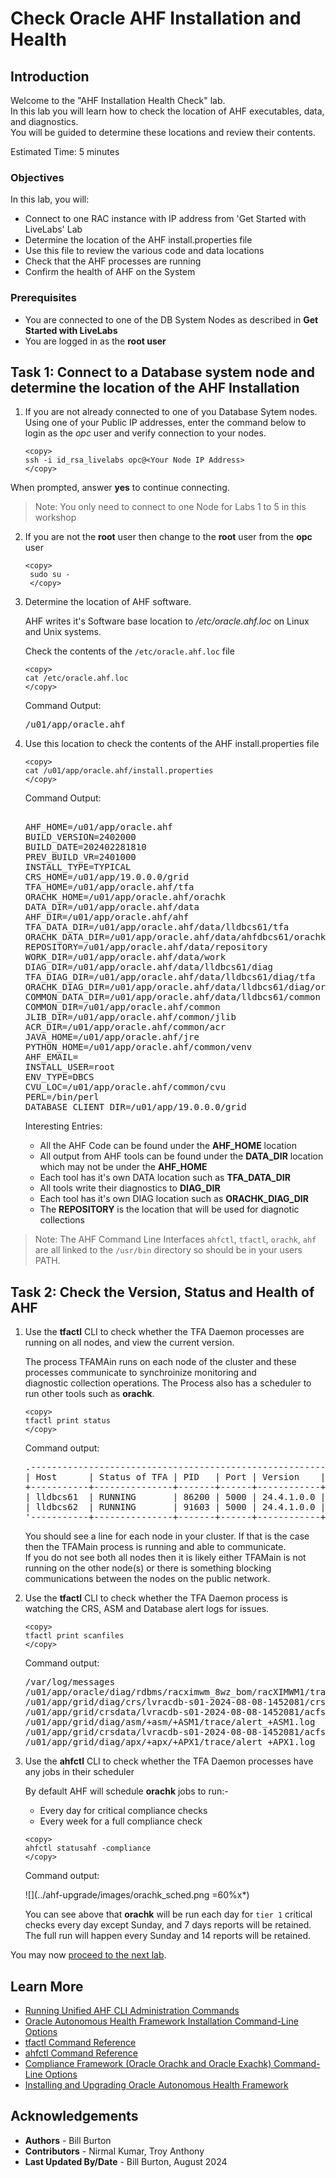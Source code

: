 # Check Oracle AHF Installation and Health

## Introduction

Welcome to the "AHF Installation Health Check" lab.  
In this lab you will learn how to check the location of AHF executables, data, and diagnostics.   
You will be guided to determine these locations and review their contents.  

Estimated Time: 5 minutes

### Objectives

In this lab, you will:
* Connect to one RAC instance with IP address from 'Get Started with LiveLabs' Lab
* Determine the location of the AHF install.properties file
* Use this file to review the various code and data locations
* Check that the AHF processes are running
* Confirm the health of AHF on the System 

### Prerequisites
- You are connected to one of the DB System Nodes as described in **Get Started with LiveLabs**
- You are logged in as the **root user**

## Task 1: Connect to a Database system node and determine the location of the AHF Installation


1. 	If you are not already connected to one of you Database Sytem nodes. 
	Using one of your Public IP addresses, enter the command below to login as the *opc* user and verify connection to your nodes.

    ```
    <copy>
    ssh -i id_rsa_livelabs opc@<Your Node IP Address>
    </copy>
    ```

   When prompted, answer **yes** to continue connecting.

>Note: You only need to connect to one Node for Labs 1 to 5 in this workshop

2.  If you are not the **root** user then change to the **root** user from the **opc** user
     
     ```
     <copy>
      sudo su - 
      </copy>
     ```

3.	Determine the location of AHF software.

	AHF writes it's Software base location to */etc/oracle.ahf.loc* on Linux and Unix systems.

	Check the contents of the `/etc/oracle.ahf.loc` file 
	```
	<copy>
	cat /etc/oracle.ahf.loc
	</copy>
	```
	Command Output:
	<pre>
	/u01/app/oracle.ahf
	</pre> 

4.	Use this location to check the contents of the AHF install.properties file
	```
	<copy>
	cat /u01/app/oracle.ahf/install.properties
	</copy>
	```
	Command Output:
	<pre> 
	AHF_HOME=/u01/app/oracle.ahf
	BUILD_VERSION=2402000
	BUILD_DATE=202402281810
	PREV_BUILD_VR=2401000
	INSTALL_TYPE=TYPICAL
	CRS_HOME=/u01/app/19.0.0.0/grid
	TFA_HOME=/u01/app/oracle.ahf/tfa
	ORACHK_HOME=/u01/app/oracle.ahf/orachk
	DATA_DIR=/u01/app/oracle.ahf/data
	AHF_DIR=/u01/app/oracle.ahf/ahf
	TFA_DATA_DIR=/u01/app/oracle.ahf/data/lldbcs61/tfa
	ORACHK_DATA_DIR=/u01/app/oracle.ahf/data/ahfdbcs61/orachk
	REPOSITORY=/u01/app/oracle.ahf/data/repository
	WORK_DIR=/u01/app/oracle.ahf/data/work
	DIAG_DIR=/u01/app/oracle.ahf/data/lldbcs61/diag
	TFA_DIAG_DIR=/u01/app/oracle.ahf/data/lldbcs61/diag/tfa
	ORACHK_DIAG_DIR=/u01/app/oracle.ahf/data/lldbcs61/diag/orachk
	COMMON_DATA_DIR=/u01/app/oracle.ahf/data/lldbcs61/common
	COMMON_DIR=/u01/app/oracle.ahf/common
	JLIB_DIR=/u01/app/oracle.ahf/common/jlib
	ACR_DIR=/u01/app/oracle.ahf/common/acr
	JAVA_HOME=/u01/app/oracle.ahf/jre
	PYTHON_HOME=/u01/app/oracle.ahf/common/venv
	AHF_EMAIL=
	INSTALL_USER=root
	ENV_TYPE=DBCS
	CVU_LOC=/u01/app/oracle.ahf/common/cvu
	PERL=/bin/perl
	DATABASE_CLIENT_DIR=/u01/app/19.0.0.0/grid
	</pre>
	Interesting Entries:
	- All the AHF Code can be found under the **AHF\_HOME** location
	- All output from AHF tools can be found under the **DATA\_DIR** location which may not be under the **AHF\_HOME**
	- Each tool has it's own DATA location such as **TFA\_DATA\_DIR**
	- All tools write their diagnostics to **DIAG\_DIR**
	- Each tool has it's own DIAG location such as **ORACHK\_DIAG_DIR**
	- The **REPOSITORY** is the location that will be used for diagnotic collections

>	Note: The AHF Command Line Interfaces `ahfctl`, `tfactl`, `orachk`, `ahf` are all linked to the `/usr/bin` directory so should be in your users PATH.


## Task 2: Check the Version, Status and Health of AHF


1.	Use the **tfactl** CLI to check whether the TFA Daemon processes are running on all nodes, and view the current version.

	The process TFAMAin runs on each node of the cluster and these processes communicate to synchroinize monitoring and  
	diagnostic collection operations.  The Process also has a scheduler to run other tools such as **orachk**.  
	```
	<copy>
	tfactl print status
	</copy>
	```
	Command output:
	<pre>
	.--------------------------------------------------------------------------------------------------.
	| Host      | Status of TFA | PID   | Port | Version    | Build ID              | Inventory Status |
	+-----------+---------------+-------+------+------------+-----------------------+------------------+
	| lldbcs61  | RUNNING       | 86200 | 5000 | 24.4.1.0.0 | 240410020240513161331 | COMPLETE         |
	| lldbcs62  | RUNNING       | 91603 | 5000 | 24.4.1.0.0 | 240410020240513161331 | COMPLETE         |
	'-----------+---------------+-------+------+------------+-----------------------+------------------'
	</pre>
	You should see a line for each node in your cluster.  If that is the case then the TFAMain process is running and able to communicate.  
	If you do not see both all nodes then it is likely either TFAMain is not running on the other node(s) or there is something blocking  
	communications between the nodes on the public network. 

2.	Use the **tfactl** CLI to check whether the TFA Daemon process is watching the CRS, ASM and Database alert logs for issues.
	
	```
	<copy>
	tfactl print scanfiles
	</copy>
	```
	Command output:
	<pre>
	/var/log/messages
	/u01/app/oracle/diag/rdbms/racximwm_8wz_bom/racXIMWM1/trace/alert_racXIMWM1.log
	/u01/app/grid/diag/crs/lvracdb-s01-2024-08-08-1452081/crs/trace/alert.log
	/u01/app/grid/crsdata/lvracdb-s01-2024-08-08-1452081/acfs/event.log.0
	/u01/app/grid/diag/asm/+asm/+ASM1/trace/alert_+ASM1.log
	/u01/app/grid/crsdata/lvracdb-s01-2024-08-08-1452081/acfs/acfs.log.0
	/u01/app/grid/diag/apx/+apx/+APX1/trace/alert_+APX1.log
	</pre>

3.	Use the **ahfctl** CLI to check whether the TFA Daemon processes have any jobs in their scheduler

	By default AHF will schedule **orachk** jobs to run:-
	- Every day for critical compliance checks
	- Every week for a full compliance check
	
	```
	<copy>
	ahfctl statusahf -compliance
	</copy>
	```
	Command output:

	![](../ahf-upgrade/images/orachk_sched.png =60%x*)
	
	You can see above that **orachk** will be run each day for `tier 1` critical checks every day except Sunday, and 7 days reports will be retained.  
	The full run will happen every Sunday and 14 reports will be retained.

You may now [proceed to the next lab](#next).

## Learn More

* [Running Unified AHF CLI Administration Commands](https://docs.oracle.com/en/engineered-systems/health-diagnostics/autonomous-health-framework/ahfug/running-unified-ahf-cli-administration-commands.html#GUID-6C4F0AB9-73FC-47F1-96C7-DFD6225551E9)
* [Oracle Autonomous Health Framework Installation Command-Line Options](https://docs.oracle.com/en/engineered-systems/health-diagnostics/autonomous-health-framework/ahfug/install-ahf.html#GUID-F57C15E1-B82A-42A1-B064-B6C86639799F)
* [tfactl Command Reference](https://docs.oracle.com/en/engineered-systems/health-diagnostics/autonomous-health-framework/ahfug/tfactl-command-reference.html#GUID-B6E38316-6B47-4FD7-B6BF-C5EB03141F4C)
* [ahfctl Command Reference](https://docs.oracle.com/en/engineered-systems/health-diagnostics/autonomous-health-framework/ahfug/ahfctl-command-reference.html#GUID-F339FF81-6180-47CC-B7D3-C1EF7D73AD83)
* [Compliance Framework (Oracle Orachk and Oracle Exachk) Command-Line Options](https://docs.oracle.com/en/engineered-systems/health-diagnostics/autonomous-health-framework/ahfug/compliance-framework-command-line-options.html#GUID-BC213EC7-3668-4773-BD2E-03C5BC721332)
* [Installing and Upgrading Oracle Autonomous Health Framework](https://docs.oracle.com/en/engineered-systems/health-diagnostics/autonomous-health-framework/ahfug/install-upgrade-ahf.html#GUID-663F0836-A2A2-4EFB-B19E-EABF303739A9)


## Acknowledgements
* **Authors** - Bill Burton
* **Contributors** - Nirmal Kumar, Troy Anthony
* **Last Updated By/Date** - Bill Burton, August 2024
